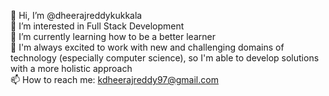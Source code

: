 
👋 Hi, I’m @dheerajreddykukkala  
👀 I’m interested in Full Stack Development  
🌱 I’m currently learning how to be a better learner  
💞️ I'm always excited to work with new and challenging domains of technology (especially computer science), so I'm able to develop solutions with a more holistic approach  
📫 How to reach me: kdheerajreddy97@gmail.com  
